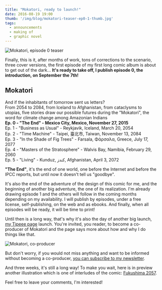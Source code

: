 ```yaml
---
title: "Mokatori, ready to launch!"
date: 2016-08-19 19:00
thumb: '/img/blog/mokatori-teaser-ep0-1-thumb.jpg'
tags:
  - announcements
  - making of
  - graphic novel
---
```


![Mokatori, episode 0 teaser](/img/blog/mokatori-teaser-ep0-1-thumb.jpg)

Finally, this is it, after months of work, tons of corrections to the scenario, three cover versions, the first episode of my first long comic album is about to get out of the dark…
**It's ready to take off, I publish episode 0, the introduction, on September the 7th!**

## Mokatori
And if the inhabitants of tomorrow sent us letters?  
From 2054 to 2084, from Iceland to Afghanistan, from cataclysms to utopias, five stories draw our possible futures during the "Mokatori", the word for climate change among Amazonian Indians  
**Ep. 0 - "The End" - Mexico City, Mexico, November 27, 2015**  
Ep. 1 - "Business as Usual" - Reykjavik, Iceland, March 20, 2054  
Ep. 2 - "Time Machine" - Taipei, 臺北市, Taiwan, November 13, 2084  
Ep. 3 - "In the Shade of Fig Trees" - Farsala, Φάρσαλα, Greece, July 17, 2077  
Ep. 4 - "Masters of the Stratosphere" - Walvis Bay, Namibia, February 29, 2060  
Ep. 5 - "Living" - Kunduz, کندز, Afghanistan, April 3, 2072  

**"The End"**, it's the end of one world, one before the Internet and before the IPCC reports, but until now it doesn't tell us "goodbye".

It's also the end of the adventure of the design of this comic for me, and the beginning of another big adventure, the one of its realization. I'm already drawing episode 1 and the others will follow in the coming months depending on my availability. I will publish by episodes, under a free license, self-publishing, on the web and as ebooks. And finally, when all episodes will be ready, it will be time to print!

Until then is a long way, that's why it's also the day of another big launch, [my Tipeee page](https://www.tipeee.com/nylnook) launch. You're invited, you reader, to become a co-producer of Mokatori and the page says more about how and why I do things like that.

![Mokatori, co-producer](/website-img/support/co-producer-thumb.jpg)

But don't worry, if you would not miss anything and want to be informed without becoming a co-producer, [you can subscribe to my newsletter](https://gumroad.com/nylnook/follow).

And three weeks, it's still a long way! To make you wait, here is in preview another illustration which is one of interludes of the comic: [Fukushima 2057](../../img/fukushima-2057).

Feel free to leave your comments, I'm interested!
